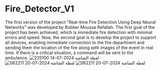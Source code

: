 # Fire_Detector_V1
The first version of the project "Real-time Fire Detection Using Deep Neural Networks" was developed by Bobker Moussa Rafallah. The first goal of the project has been achieved, which is immediate fire detection with minimal errors and speed. Now, the second goal is to develop the project to support all devices, enabling immediate connection to the fire department and sending them the location of the fire along with images of the event in real time. If there is a critical situation, a command will be sent to the ambulance.
![لقطة الشاشة 2024-07-14 225100](https://github.com/user-attachments/assets/0c1da749-2de7-4948-ab51-f9792a15efbe)
![لقطة الشاشة 2024-07-20 062211](https://github.com/user-attachments/assets/ed6e5659-35f6-44a8-ae07-4eafacc70ac1)
![لقطة الشاشة 2024-07-20 062211](https://github.com/user-attachments/assets/c9dff273-0105-4cfc-b891-7ca4cc80c77a)
